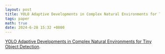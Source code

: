 ```yaml
---
layout: post
title: YOLO Adaptive Developments in Complex Natural Environments for Tiny Object Detection 
tags: paper
math: true
date: 2024-6-28 15:32 +0800
---
```

[YOLO Adaptive Developments in Complex Natural Environments for Tiny Object Detection]([https://www.mathjax.org/](https://www.mdpi.com/2079-9292/13/13/2525)). 
